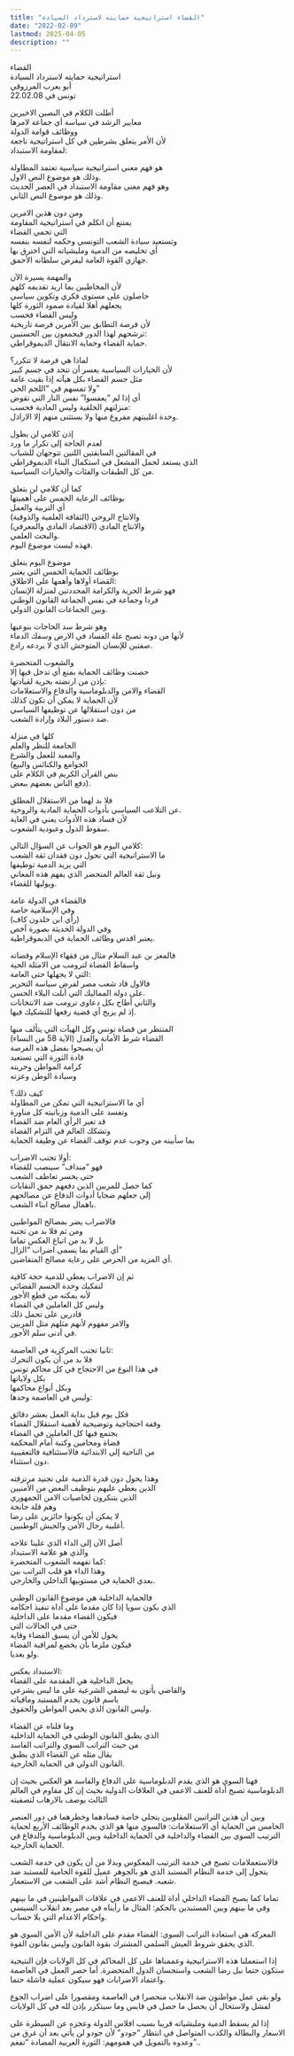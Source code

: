 ```yaml
---
title: "القضاء استراتيجية حمايته لاسترداد السيادة"
date: "2022-02-09"
lastmod: 2025-04-05
description: ""
---
```

القضاء  
استراتيجية حمايته لاسترداد السيادة  
أبو يعرب المرزوقي  
تونس في 22.02.08

أطلت الكلام في النصين الاخيرين  
معايير الرشد في سياسة أي جماعة لامرها  
ووظائف قوامة الدولة  
لأن الأمر يتعلق بشرطين في كل استراتيجية ناجعة  
لمقاومة الاستبداد:

هو فهم معنى استراتيجية سياسية تعتمد المطاولة  
وذلك هو موضوع النص الاول.  
وهو فهم معنى مقاومة الاستبداد في العصر الحديث  
وذلك هو موضوع النص الثاني.

ومن دون هذين الامرين  
يمتنع أن اتكلم في استراتيجية المقاومة  
التي تحمي القضاء  
وتستعيد سيادة الشعب التونسي وحكمه لنفسه بنفسه  
أي تخليصه من الدمية ومليشياته التي اخترق بها  
جهازي القوة العامة ليفرض سلطانه الأحمق.

والمهمة يسيرة الآن  
لأن المخاطبين بما اريد تقديمه كلهم  
حاصلون على مستوى فكري وتكوين سياسي  
يجعلهم أهلا لقيادة صمود الثورة كلها  
وليس القضاء فحسب  
لأن فرصة التطابق بين الأمرين فرصة تاريخية  
ترشحهم لهذا الدور فيجمعون بين الحسنيين:  
حماية القضاء وحماية الانتقال الديموقراطي.

لماذا هي فرصة لا تتكرر؟  
لأن الخيارات السياسية يعسر أن تتحد في جسم كبير  
مثل جسم القضاء بكل هيآته إذا بقيت عامة  
ولا تمسهم في “اللحم الحي”  
أي إذا لم “يعفسوا” نفس النار التي تقوض  
منزلتهم الخلقية وليس المادية فحسب:  
وحدة اغلبيتهم مفروغ منها ولا يستثنى منهم إلا الاراذل.

إذن كلامي لن يطول  
لعدم الحاجة إلى تكرار ما ورد  
في المقالتين السابقتين اللتين تتوجهان للشباب  
الذي يستعد لحمل المشعل في استكمال البناء الديموقراطي  
من كل الطبقات والفئات والخيارات السياسية.

كما أن كلامي لن يتعلق  
بوظائف الرعاية الخمس على أهميتها  
أي التربية والعمل  
والانتاج الروحي (الثقافة العلمية والذوقية)  
والانتاج المادي (الاقتصاد المادي والمعرفي)  
والبحث العلمي.  
فهذه ليست موضوع اليوم.

موضوع اليوم يتعلق  
بوظائف الحماية الخمس التي يعتبر  
القضاء أولاها وأهمها على الاطلاق:  
فهو شرط الحرية والكرامة المحددتين لمنزلة الإنسان  
فردا وجماعة في نفس الجماعة القانون الوطني  
وبين الجماعات القانون الدولي.

وهو شرط سد الحاجات بنوعيها  
لأنها من دونه تصبح علة الفساد في الارض وسفك الدماء  
صفتين للإنسان المتوحش الذي لا يردعه رادع.

والشعوب المتحضرة  
حصنت وظائف الحماية بمنع أي تدخل فيها إلا  
بإذن من ارتضته بحرية لقيادتها:  
القضاء والامن والدبلوماسية والدفاع والاستعلامات  
لأن الحماية لا يمكن أن تكون كذلك  
من دون استقلالها عن توظيفها السياسي  
ضد دستور البلاد وإرادة الشعب.

كلها في منزلة  
الجامعة للنظر والعلم  
والمعبد للعمل والشرع  
(الجوامع والكنائس والبيع  
بنص القرآن الكريم في الكلام على  
دفع الناس بعضهم ببعض).

فلا بد لهما من الاستقلال المطلق  
عن التلاعب السياسي بأدوات الحماية المادية والروحية.  
لأن فساد هذه الأدوات يعني في الغاية  
سقوط الدول وعبودية الشعوب.

كلامي اليوم هو الجواب عن السؤال التالي:  
ما الاستراتيجية التي تحول دون فقدان ثقة الشعب  
التي يريد الدمية توظيفها  
ونيل ثقة العالم المتحضر الذي يفهم هذه المعاني  
ويوليها للقضاء.

فالقضاء في الدولة عامة  
وفي الإسلامية خاصة  
(رأي ابن خلدون كاف)  
وفي الدولة الحديثة بصورة أخص  
يعتبر اقدس وظائف الحماية في الديموقراطية.

فالمعز بن عبد السلام مثال من فقهاء الإسلام وقضاته  
واسقاط القضاة لترومب من الامثلة الحية  
التي لا يجهلها حتى العامة:  
فالاول قاد شعب مصر لفرض سياسة التحرير  
على دولة المماليك التي أبلت البلاء الحسن.  
والثاني أطاح بكل دعاوي ترومب ضد الانتخابات  
إذ لم يربح أي قضية رفعها للتشكيك فيها.

المنتظر من قضاة تونس وكل الهيآت التي يتألف منها  
القضاء شرط الأمانة والعدل (الآية 58 من النساء)  
أن يصبحوا بفضل هذه الفرصة  
قادة الثورة التي تستعيد  
كرامة المواطن وحريته  
وسيادة الوطن وعزته

كيف ذلك؟  
أي ما الاستراتيجية التي تمكن من المطاولة  
وتفسد على الدمية وزبانيته كل مناورة  
قد تغير الرأي العام ضد القضاء  
وتشكك العالم في التزام القضاة  
بما سأبينه من وجوب عدم توقف القضاء عن وظيفة الحماية

أولا تجنب الاضراب:  
فهو “منداف” سينصب للقضاء  
حتى يخسر تعاطف الشعب  
كما حصل للمربين الذين دفعهم حمق النقابات  
إلى جعلهم ضحايا أدوات الدفاع عن مصالحهم  
باهمال مصالح ابناء الشعب.

فالاضراب يضر بمصالح المواطنين  
ومن ثم فلا بد من تجنبه  
بل لا بد من اتباع العكس تماما  
أي القيام بما يسمى اضراب “الزال”  
أي المزيد من الحرص على رعاية مصالح المتقاضين.

ثم إن الاضراب يعطي للدمية حجة كافية  
لتفكيك وحدة الجسم القضائي  
لأنه يمكنه من قطع الأجور  
وليس كل العاملين في القضاء  
قادرين على تحمل ذلك  
والامر مفهوم لأنهم مثلهم مثل المربين  
في أدنى سلم الأجور.

ثانيا تجنب المركزية في العاصمة:  
فلا بد من أن يكون التحرك  
في هذا النوع من الاحتجاج في كل محاكم تونس  
بكل ولاياتها  
وبكل أنواع محاكمها  
وليس في العاصمة وحدها:

فكل يوم قبل بداية العمل بعشر دقائق  
وقفة احتجاجية وتوضيحية لأهمية استقلال القضاء  
يجتمع فيها كل العاملين في القضاء  
قضاة ومحامين وكتبة أمام المحكمة  
من الناحية إلى الابتدائية فالاستئنافية فالتعقيبية  
دون استثناء.

وهذا يحول دون قدرة الدمية على تجنيد مرتزقته  
الذين يغطي عليهم بتوظيف البعض من الأمنيين  
الذين يتنكرون لخاصيات الامن الجمهوري  
وهم قلة جانحة  
لا يمكن أن يكونوا حائزين على رضا  
أغلبية رجال الأمن والجيش الوطنيين.

أصل الآن إلى الداء الذي علينا علاجه  
والذي هو علامة الاستبداد  
كما تفهمه الشعوب المتحضرة:  
وهذا الداء هو قلب التراتب بين  
بعدي الحماية في مستوييها الداخلي والخارجي.

فالحماية الداخلية هي موضوع القانون الوطني  
الذي يكون سويا إذا كان مقدما على أداة تنفيذ احكامه  
فيكون القضاء مقدما على الداخلية  
حتى في الحالات التي  
يخول للأمن أن يسبق القضاء وقاية  
فيكون ملزما بأن يخضع لمراقبة القضاء  
ولو بعديا.

الاستبداد يعكس:  
يجعل الداخلية هي المقدمة على القضاء  
والقاضي يأتون به ليضفي الشرعية على ما ليس بشرعي  
باسم قانون يخدم المستبد ومافياته  
وليس القانون الذي يحمي المواطن والحقوق.

وما قلناه عن القضاء  
الذي يطبق القانون الوطني في الحماية الداخلية  
من حيث التراتب السوي والتراتب الفاسد  
يقال مثله عن القضاء الذي يطبق  
القانون الدولي في الحماية الخارجية.

فهنا السوي هو الذي يقدم الدبلوماسية على الدفاع والفاسد هو العكس بحيث إن الدبلوماسية تصبح أداة للعنف الاعمى في العلاقات الدولية بحيث إن كل مقاوم في العالم الثالث يوصف بالارهاب لتصفيته

وبين أن هذين التراتبين المقلوبين يتجلي خاصة فسادهما وخطرهما في دور العنصر الخامس من الحماية أي الاستعلامات: فالسوي منها هو الذي يخدم الوظائف الأربع لحماية الترتيب السوي بين القضاء والداخلية في الحماية الداخلية وبين الدبلوماسية والدفاع في الحماية الخارجية.

فالاستعملامات تصبح في خدمة الترتيب المعكوس وبدلا من أن يكون في خدمة الشعب يتحول إلى خدمة النظام المستبد الذي هو بالجوهر عميل للقوة الحامية للمستبد ضد شعبه. فيصبح النظام أشد على الشعب من الاستعمار.

تماما كما يصبح القضاء الداخلي أداة للعنف الاعمى في علاقات المواطينين في ما بينهم وفي ما بينهم وبين المستبدين بالحكم: المثال ما رأيناه في مصر بعد انقلاب السيسي واحكام الاعدام التي بلا حساب.

المعركة هي استعادة التراتب السوي: القضاء مقدم على الداخلية لأن الأمن السوي هو الذي يحقق شروط العيش السلمي المشترك بقوة القانون وليس بقانون القوة.

إذا استعملنا هذه الاستراتيجية وعممناها على كل المحاكم في كل الولايات فإن النتيجية ستكون حتما نيل رضا الشعب واستحسان الدول المتحضرة. أما حصر العمل في العاصمة واعتماد الاضرابات فهو سيكون عملية فاشلة حتما.

ولو بقي عمل مواطنون ضد الانقلاب منحصرا في العاصمة ومقصورا على اضراب الجوع لفشل ولاستحال أن يحصل ما حصل في قابس وما سيتكرر بإذن لله في كل الولايات

إذا لم يسقط الدمية ومليشياته قريبا بسبب افلاس الدولة وعجزه عن السيطرة على الاسعار والبطالة والكذب المتواصل في انتظار “جودو” لأن جودو لن يأتي بعد أن غرق من وعدوه بالتمويل في همومهم: الثورة العربية المضادة “تفغم”..

###
